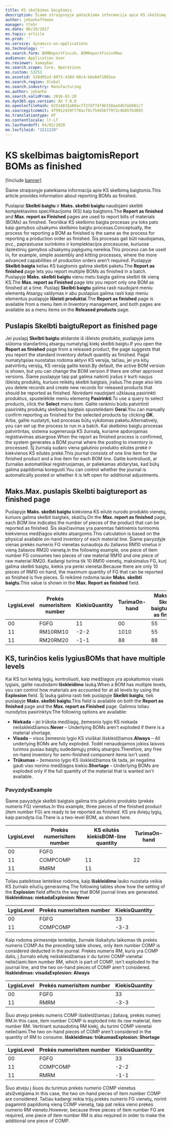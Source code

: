 ```yaml
---
title: KS skelbimas baigtomis
description: Šiame straipsnyje pateikiama informacija apie KS skelbimą baigtomis.
author: johanhoffmann
manager: tfehr
ms.date: 06/20/2017
ms.topic: article
ms.prod: ''
ms.service: dynamics-ax-applications
ms.technology: ''
ms.search.form: BOMReportFinish, BOMReportFinishMax
audience: Application User
ms.reviewer: kamaybac
ms.search.scope: Core, Operations
ms.custom: 53251
ms.assetid: 510d05a3-0073-438d-b0c4-b6a6df1882ea
ms.search.region: Global
ms.search.industry: Manufacturing
ms.author: johanho
ms.search.validFrom: 2016-02-28
ms.dyn365.ops.version: AX 7.0.0
ms.openlocfilehash: 62514833a80acff27d774f96150aa34b7eb081c7
ms.sourcegitcommit: 4f9912439ff78acf0c754d5bff972c4b85763093
ms.translationtype: HT
ms.contentlocale: lt-LT
ms.lasthandoff: 04/02/2020
ms.locfileid: "3211220"
---
```

# <a name="report-boms-as-finished"></a><span data-ttu-id="5a269-103">KS skelbimas baigtomis</span><span class="sxs-lookup"><span data-stu-id="5a269-103">Report BOMs as finished</span></span>

[!include [banner](../includes/banner.md)]

<span data-ttu-id="5a269-104">Šiame straipsnyje pateikiama informacija apie KS skelbimą baigtomis.</span><span class="sxs-lookup"><span data-stu-id="5a269-104">This article provides information about reporting BOMs as finished.</span></span>

<span data-ttu-id="5a269-105">Puslapiai **Skelbti baigtu** ir **Maks. skelbti baigtu** naudojami skelbti komplektavimo specifikacijoms (KS) kaip baigtoms.</span><span class="sxs-lookup"><span data-stu-id="5a269-105">The **Report as finished** and **Max. report as Finished** pages are used to report bills of materials (BOMs) as finished.</span></span> <span data-ttu-id="5a269-106">Teoriškai KS skelbimo baigta procesas yra toks pats kaip gamybos užsakymo skelbimo baigtu procesas.</span><span class="sxs-lookup"><span data-stu-id="5a269-106">Conceptually, the process for reporting a BOM as finished is the same as the process for reporting a production order as finished.</span></span> <span data-ttu-id="5a269-107">Šis procesas gali būti naudojamas, pvz., paprastuose surinkimo ir komplektacijos procesuose, kuriuose išplėstinių gamybos užsakymų pajėgumų nereikia.</span><span class="sxs-lookup"><span data-stu-id="5a269-107">This process can be used in, for example, simple assembly and kitting processes, where the more advanced capabilities of production orders aren't required.</span></span> <span data-ttu-id="5a269-108">Puslapyje **Skelbti baigta** kelias KS baigtomis galima skelbti paketu.</span><span class="sxs-lookup"><span data-stu-id="5a269-108">The **Report as finished** page lets you report multiple BOMs as finished in a batch.</span></span> <span data-ttu-id="5a269-109">Puslapyje **Maks. skelbti baigtu** vienu metu baigta galima skelbti tik vieną KS.</span><span class="sxs-lookup"><span data-stu-id="5a269-109">The **Max. report as Finished** page lets you report only one BOM as finished at a time.</span></span> <span data-ttu-id="5a269-110">Puslapį **Skelbti baigtu** galima rasti naudojant meniu elementą Atsargų valdymas ir abu puslapius galima rasti kaip meniu elementus puslapyje **Išleisti produktai**.</span><span class="sxs-lookup"><span data-stu-id="5a269-110">The **Report as finished** page is available from a menu item in Inventory management, and both pages are available as a menu items on the **Released products** page.</span></span>

## <a name="report-as-finished-page"></a><span data-ttu-id="5a269-111">Puslapis Skelbti baigtu</span><span class="sxs-lookup"><span data-stu-id="5a269-111">Report as finished page</span></span>
<span data-ttu-id="5a269-112">Jei puslapį **Skelbti baigtu** atidarote iš išleisto produkto, puslapyje jums siūloma standartinių atsargų numatytąjį kiekį skelbti baigtu.</span><span class="sxs-lookup"><span data-stu-id="5a269-112">If you open the **Report as finished** page from a released product, the page suggests that you report the standard inventory default quantity as finished.</span></span> <span data-ttu-id="5a269-113">Pagal numatytąsias nuostatas rodoma aktyvi KS versija, tačiau, jei yra kitų patvirtintų versijų, KS versiją galite keisti.</span><span class="sxs-lookup"><span data-stu-id="5a269-113">By default, the active BOM version is shown, but you can change the BOM version if there are other approved versions.</span></span> <span data-ttu-id="5a269-114">Šiame puslapyje taip pat galima naikinti įrašus ir kurti naujus išleistų produktų, kuriuos reikėtų skelbti baigtais, įrašus.</span><span class="sxs-lookup"><span data-stu-id="5a269-114">The page also lets you delete records and create new records for released products that should be reported as finished.</span></span> <span data-ttu-id="5a269-115">Norėdami naudojant užklausą pasirinkti produktus, spustelėkite meniu elementą **Pasirinkti**.</span><span class="sxs-lookup"><span data-stu-id="5a269-115">To use a query to select products, click the **Select** menu item.</span></span> <span data-ttu-id="5a269-116">Galite rankiniu būdu patvirtinti pasirinktų produktų skelbimą baigtais spustelėdami **Gerai**.</span><span class="sxs-lookup"><span data-stu-id="5a269-116">You can manually confirm reporting as finished for the selected products by clicking **OK**.</span></span> <span data-ttu-id="5a269-117">Arba, galite nustatyti, kad procesas būtų vykdomas paketu.</span><span class="sxs-lookup"><span data-stu-id="5a269-117">Alternatively, you can set up the process to run in a batch.</span></span> <span data-ttu-id="5a269-118">Kai skelbimo baigtu procesas patvirtintas, sistema sugeneruoja KS žurnalą, kuriame apdorojamas registravimas atsargose.</span><span class="sxs-lookup"><span data-stu-id="5a269-118">When the report as finished process is confirmed, the system generates a BOM journal where the posting to inventory is processed.</span></span> <span data-ttu-id="5a269-119">Šį žurnalą sudaro viena galutinio produkto eilutės prekė ir kiekvienos KS eilutės prekė.</span><span class="sxs-lookup"><span data-stu-id="5a269-119">This journal consists of one line item for the finished product and a line item for each BOM line.</span></span> <span data-ttu-id="5a269-120">Galite kontroliuoti, ar žurnalas automatiškai registruojamas, ar paliekamas atidarytas, kad būtų galima papildomai koreguoti.</span><span class="sxs-lookup"><span data-stu-id="5a269-120">You can control whether the journal is automatically posted or whether it is left open for additional adjustments.</span></span>

## <a name="max-report-as-finished-page"></a><span data-ttu-id="5a269-121">Maks.</span><span class="sxs-lookup"><span data-stu-id="5a269-121">Max.</span></span> <span data-ttu-id="5a269-122">puslapis Skelbti baigtu</span><span class="sxs-lookup"><span data-stu-id="5a269-122">report as finished page</span></span>
<span data-ttu-id="5a269-123">Puslapyje **Maks. skelbti baigtu** kiekviena KS eilutė nurodo produkto vienetų, kuriuos galima skelbti baigtais, skaičių.</span><span class="sxs-lookup"><span data-stu-id="5a269-123">On the **Max. report as finished** page, each BOM line indicates the number of pieces of the product that can be reported as finished.</span></span> <span data-ttu-id="5a269-124">Šis skaičiavimas yra paremtas faktinėmis turimomis kiekvienos medžiagos eilutės atsargomis.</span><span class="sxs-lookup"><span data-stu-id="5a269-124">This calculation is based on the physical available on-hand inventory of each material line.</span></span> <span data-ttu-id="5a269-125">Šiame pavyzdyje vienas prekės numerio FG vienetas sunaudoja du žaliavos RM10 vinetus ir vieną žaliavos RM20 vienetą.</span><span class="sxs-lookup"><span data-stu-id="5a269-125">In the following example, one piece of item number FG consumes two pieces of raw material RM10 and one piece of raw material RM20.</span></span> <span data-ttu-id="5a269-126">Kadangi turima tik 10 RM10 vienetų, maksimalus FG, kurį galima skelbti baigtu, kiekis yra penki vienetai.</span><span class="sxs-lookup"><span data-stu-id="5a269-126">Because there are only 10 pieces of RM10 on hand, the maximum quantity of FG that can be reported as finished is five pieces.</span></span> <span data-ttu-id="5a269-127">Ši reikšmė rodoma lauke **Maks. skelbti baigtu**.</span><span class="sxs-lookup"><span data-stu-id="5a269-127">This value is shown in the **Max. Report as finished** field.</span></span>

| <span data-ttu-id="5a269-128">Lygis</span><span class="sxs-lookup"><span data-stu-id="5a269-128">Level</span></span> | <span data-ttu-id="5a269-129">Prekės numeris</span><span class="sxs-lookup"><span data-stu-id="5a269-129">Item number</span></span> | <span data-ttu-id="5a269-130">Kiekis</span><span class="sxs-lookup"><span data-stu-id="5a269-130">Quantity</span></span> | <span data-ttu-id="5a269-131">Turima</span><span class="sxs-lookup"><span data-stu-id="5a269-131">On-hand</span></span> | <span data-ttu-id="5a269-132">Maks.</span><span class="sxs-lookup"><span data-stu-id="5a269-132">Max.</span></span> <span data-ttu-id="5a269-133">Skelbti baigtu</span><span class="sxs-lookup"><span data-stu-id="5a269-133">Report as finished</span></span> |
|-------|-------------|----------|---------|-------------------------|
| <span data-ttu-id="5a269-134">0</span><span class="sxs-lookup"><span data-stu-id="5a269-134">0</span></span>     | <span data-ttu-id="5a269-135">FG</span><span class="sxs-lookup"><span data-stu-id="5a269-135">FG</span></span>          |  <span data-ttu-id="5a269-136">1</span><span class="sxs-lookup"><span data-stu-id="5a269-136">1</span></span>       | <span data-ttu-id="5a269-137">0</span><span class="sxs-lookup"><span data-stu-id="5a269-137">0</span></span>       | <span data-ttu-id="5a269-138">5</span><span class="sxs-lookup"><span data-stu-id="5a269-138">5</span></span>                       |
| <span data-ttu-id="5a269-139">1</span><span class="sxs-lookup"><span data-stu-id="5a269-139">1</span></span>     | <span data-ttu-id="5a269-140">RM10</span><span class="sxs-lookup"><span data-stu-id="5a269-140">RM10</span></span>        | <span data-ttu-id="5a269-141">-2</span><span class="sxs-lookup"><span data-stu-id="5a269-141">-2</span></span>       | <span data-ttu-id="5a269-142">10</span><span class="sxs-lookup"><span data-stu-id="5a269-142">10</span></span>      | <span data-ttu-id="5a269-143">5</span><span class="sxs-lookup"><span data-stu-id="5a269-143">5</span></span>                       |
| <span data-ttu-id="5a269-144">1</span><span class="sxs-lookup"><span data-stu-id="5a269-144">1</span></span>     | <span data-ttu-id="5a269-145">RM20</span><span class="sxs-lookup"><span data-stu-id="5a269-145">RM20</span></span>        | <span data-ttu-id="5a269-146">-1</span><span class="sxs-lookup"><span data-stu-id="5a269-146">-1</span></span>       |  <span data-ttu-id="5a269-147">8</span><span class="sxs-lookup"><span data-stu-id="5a269-147">8</span></span>      | <span data-ttu-id="5a269-148">8</span><span class="sxs-lookup"><span data-stu-id="5a269-148">8</span></span>                       |

## <a name="boms-that-have-multiple-levels"></a><span data-ttu-id="5a269-149">KS, turinčios kelis lygius</span><span class="sxs-lookup"><span data-stu-id="5a269-149">BOMs that have multiple levels</span></span>
<span data-ttu-id="5a269-150">Kai KS turi keletą lygių, kontroliuoti, kaip medžiagos yra apskaitomos visais lygiais, galite naudodami **Išskleidimo** lauką.</span><span class="sxs-lookup"><span data-stu-id="5a269-150">When a BOM has multiple levels, you can control how materials are accounted for at all levels by using the **Explosion** field.</span></span> <span data-ttu-id="5a269-151">Šį lauką galima rasti tiek puslapyje **Skelbti baigtu**, tiek puslapyje **Maks. skelbti baigtu**.</span><span class="sxs-lookup"><span data-stu-id="5a269-151">This field is available on both the **Report as finished** page and the **Max. report as Finished** page.</span></span> <span data-ttu-id="5a269-152">Galimos toliau nurodytos pasirinktys:</span><span class="sxs-lookup"><span data-stu-id="5a269-152">The following options are available:</span></span>

-   <span data-ttu-id="5a269-153">**Niekada** – jei trūksta medžiagų, žemesnio lygio KS niekada neišskleidžiamos.</span><span class="sxs-lookup"><span data-stu-id="5a269-153">**Never** – Underlying BOMs aren't exploded if there is a material shortage.</span></span>
-   <span data-ttu-id="5a269-154">**Visada** – visos žemesnio lygio KS visiškai išskleidžiamos.</span><span class="sxs-lookup"><span data-stu-id="5a269-154">**Always** – All underlying BOMs are fully exploded.</span></span> <span data-ttu-id="5a269-155">Todėl nenaudojamos jokios laisvos turimos pusiau baigtų sudedamųjų prekių atsargos.</span><span class="sxs-lookup"><span data-stu-id="5a269-155">Therefore, any free on-hand inventory for semi-finished component items isn't used.</span></span>
-   <span data-ttu-id="5a269-156">**Trūkumas** – žemesnio lygio KS išskleidžiamos tik tada, jei negalima gauti viso norimo medžiagos kiekio.</span><span class="sxs-lookup"><span data-stu-id="5a269-156">**Shortage** – Underlying BOMs are exploded only if the full quantity of the material that is wanted isn't available.</span></span>

### <a name="example"></a><span data-ttu-id="5a269-157">Pavyzdys</span><span class="sxs-lookup"><span data-stu-id="5a269-157">Example</span></span>

<span data-ttu-id="5a269-158">Šiame pavyzdyje skelbti baigtais galima tris galutinio produkto (prekės numeris FG) vienetus.</span><span class="sxs-lookup"><span data-stu-id="5a269-158">In this example, three pieces of the finished product (item number FG) are ready to be reported as finished.</span></span> <span data-ttu-id="5a269-159">KS yra dviejų lygių, kaip parodyta čia.</span><span class="sxs-lookup"><span data-stu-id="5a269-159">There is a two-level BOM, as shown here.</span></span>

| <span data-ttu-id="5a269-160">Lygis</span><span class="sxs-lookup"><span data-stu-id="5a269-160">Level</span></span> | <span data-ttu-id="5a269-161">Prekės numeris</span><span class="sxs-lookup"><span data-stu-id="5a269-161">Item number</span></span> | <span data-ttu-id="5a269-162">KS eilutės kiekis</span><span class="sxs-lookup"><span data-stu-id="5a269-162">BOM-line quantity</span></span> | <span data-ttu-id="5a269-163">Turima</span><span class="sxs-lookup"><span data-stu-id="5a269-163">On-hand</span></span> |
|-------|-------------|-------------------|---------|
| <span data-ttu-id="5a269-164">0</span><span class="sxs-lookup"><span data-stu-id="5a269-164">0</span></span>     | <span data-ttu-id="5a269-165">FG</span><span class="sxs-lookup"><span data-stu-id="5a269-165">FG</span></span>          |                   |         |
| <span data-ttu-id="5a269-166">1</span><span class="sxs-lookup"><span data-stu-id="5a269-166">1</span></span>     | <span data-ttu-id="5a269-167">COMP</span><span class="sxs-lookup"><span data-stu-id="5a269-167">COMP</span></span>        | <span data-ttu-id="5a269-168">1</span><span class="sxs-lookup"><span data-stu-id="5a269-168">1</span></span>                 | <span data-ttu-id="5a269-169">2</span><span class="sxs-lookup"><span data-stu-id="5a269-169">2</span></span>       |
| <span data-ttu-id="5a269-170">1</span><span class="sxs-lookup"><span data-stu-id="5a269-170">1</span></span>     | <span data-ttu-id="5a269-171">RM</span><span class="sxs-lookup"><span data-stu-id="5a269-171">RM</span></span>          | <span data-ttu-id="5a269-172">1</span><span class="sxs-lookup"><span data-stu-id="5a269-172">1</span></span>                 |         |

<span data-ttu-id="5a269-173">Toliau pateiktose lentelėse rodoma, kaip **Išskleidimo** lauko nuostata veikia KS žurnalo eilučių generavimą.</span><span class="sxs-lookup"><span data-stu-id="5a269-173">The following tables show how the setting of the **Explosion** field affects the way that BOM journal lines are generated.</span></span> <span data-ttu-id="5a269-174">**Išskleidimas: niekada**</span><span class="sxs-lookup"><span data-stu-id="5a269-174">**Explosion: Never**</span></span>

| <span data-ttu-id="5a269-175">Lygis</span><span class="sxs-lookup"><span data-stu-id="5a269-175">Level</span></span> | <span data-ttu-id="5a269-176">Prekės numeris</span><span class="sxs-lookup"><span data-stu-id="5a269-176">Item number</span></span> | <span data-ttu-id="5a269-177">Kiekis</span><span class="sxs-lookup"><span data-stu-id="5a269-177">Quantity</span></span> |
|-------|-------------|----------|
| <span data-ttu-id="5a269-178">0</span><span class="sxs-lookup"><span data-stu-id="5a269-178">0</span></span>     | <span data-ttu-id="5a269-179">FG</span><span class="sxs-lookup"><span data-stu-id="5a269-179">FG</span></span>          | <span data-ttu-id="5a269-180">3</span><span class="sxs-lookup"><span data-stu-id="5a269-180">3</span></span>        |
| <span data-ttu-id="5a269-181">1</span><span class="sxs-lookup"><span data-stu-id="5a269-181">1</span></span>     | <span data-ttu-id="5a269-182">COMP</span><span class="sxs-lookup"><span data-stu-id="5a269-182">COMP</span></span>        | <span data-ttu-id="5a269-183">-3</span><span class="sxs-lookup"><span data-stu-id="5a269-183">-3</span></span>       |

<span data-ttu-id="5a269-184">Kaip rodoma pirmesnėje lentelėje, žurnale išskaitytu laikomas tik prekės numeris COMP.</span><span class="sxs-lookup"><span data-stu-id="5a269-184">As the preceding table shows, only item number COMP is considered deducted in the journal.</span></span> <span data-ttu-id="5a269-185">Prekės numeris RM, kuris yra COMP dalis, į žurnalo eilutę neišskleidžiamas ir du turimi COMP vienetai neliečiami.</span><span class="sxs-lookup"><span data-stu-id="5a269-185">Item number RM, which is part of COMP, isn't exploded to the journal line, and the two on-hand pieces of COMP aren't considered.</span></span> <span data-ttu-id="5a269-186">**Išskleidimas: visada**</span><span class="sxs-lookup"><span data-stu-id="5a269-186">**Explosion: Always**</span></span>

| <span data-ttu-id="5a269-187">Lygis</span><span class="sxs-lookup"><span data-stu-id="5a269-187">Level</span></span> | <span data-ttu-id="5a269-188">Prekės numeris</span><span class="sxs-lookup"><span data-stu-id="5a269-188">Item number</span></span> | <span data-ttu-id="5a269-189">Kiekis</span><span class="sxs-lookup"><span data-stu-id="5a269-189">Quantity</span></span> |
|-------|-------------|----------|
| <span data-ttu-id="5a269-190">0</span><span class="sxs-lookup"><span data-stu-id="5a269-190">0</span></span>     | <span data-ttu-id="5a269-191">FG</span><span class="sxs-lookup"><span data-stu-id="5a269-191">FG</span></span>          | <span data-ttu-id="5a269-192">3</span><span class="sxs-lookup"><span data-stu-id="5a269-192">3</span></span>        |
| <span data-ttu-id="5a269-193">1</span><span class="sxs-lookup"><span data-stu-id="5a269-193">1</span></span>     | <span data-ttu-id="5a269-194">RM</span><span class="sxs-lookup"><span data-stu-id="5a269-194">RM</span></span>          | <span data-ttu-id="5a269-195">-3</span><span class="sxs-lookup"><span data-stu-id="5a269-195">-3</span></span>       |

<span data-ttu-id="5a269-196">Šiuo atveju prekės numeris COMP išskleidžiamas į žaliavą, prekės numerį RM.</span><span class="sxs-lookup"><span data-stu-id="5a269-196">In this case, item number COMP is exploded into its raw material, item number RM.</span></span> <span data-ttu-id="5a269-197">Vertinant sunaudotiną RM kiekį, du turimi COMP vienetai neliečiami.</span><span class="sxs-lookup"><span data-stu-id="5a269-197">The two on-hand pieces of COMP aren't considered in the quantity of RM to consume.</span></span> <span data-ttu-id="5a269-198">**Išskleidimas: trūkumas**</span><span class="sxs-lookup"><span data-stu-id="5a269-198">**Explosion: Shortage**</span></span>

| <span data-ttu-id="5a269-199">Lygis</span><span class="sxs-lookup"><span data-stu-id="5a269-199">Level</span></span> | <span data-ttu-id="5a269-200">Prekės numeris</span><span class="sxs-lookup"><span data-stu-id="5a269-200">Item number</span></span> | <span data-ttu-id="5a269-201">Kiekis</span><span class="sxs-lookup"><span data-stu-id="5a269-201">Quantity</span></span> |
|-------|-------------|----------|
| <span data-ttu-id="5a269-202">0</span><span class="sxs-lookup"><span data-stu-id="5a269-202">0</span></span>     | <span data-ttu-id="5a269-203">FG</span><span class="sxs-lookup"><span data-stu-id="5a269-203">FG</span></span>          | <span data-ttu-id="5a269-204">3</span><span class="sxs-lookup"><span data-stu-id="5a269-204">3</span></span>        |
| <span data-ttu-id="5a269-205">1</span><span class="sxs-lookup"><span data-stu-id="5a269-205">1</span></span>     | <span data-ttu-id="5a269-206">COMP</span><span class="sxs-lookup"><span data-stu-id="5a269-206">COMP</span></span>        | <span data-ttu-id="5a269-207">-2</span><span class="sxs-lookup"><span data-stu-id="5a269-207">-2</span></span>       |
| <span data-ttu-id="5a269-208">1</span><span class="sxs-lookup"><span data-stu-id="5a269-208">1</span></span>     | <span data-ttu-id="5a269-209">RM</span><span class="sxs-lookup"><span data-stu-id="5a269-209">RM</span></span>          | <span data-ttu-id="5a269-210">-1</span><span class="sxs-lookup"><span data-stu-id="5a269-210">-1</span></span>       |

<span data-ttu-id="5a269-211">Šiuo atveju į šiuos du turimus prekės numerio COMP vienetus atsižvelgiama.</span><span class="sxs-lookup"><span data-stu-id="5a269-211">In this case, the two on-hand pieces of item number COMP are considered.</span></span> <span data-ttu-id="5a269-212">Tačiau kadangi reikia trijų prekės numerio FG vienetų, norint pagaminti papildomą vieną COMP vienetą, taip pat reikia vieno prekės numerio RM vieneto.</span><span class="sxs-lookup"><span data-stu-id="5a269-212">However, because three pieces of item number FG are required, one piece of item number RM is also required in order to make the additional one piece of COMP.</span></span>



